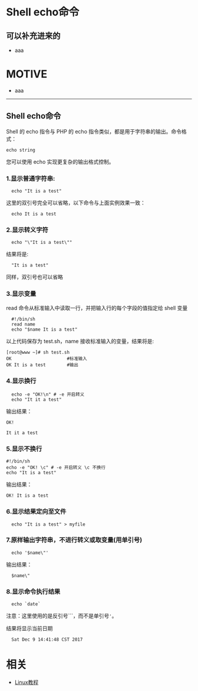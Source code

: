 
# Shell echo命令





## 可以补充进来的






  * aaa




# MOTIVE






  * aaa





* * *





## Shell echo命令


Shell 的 echo 指令与 PHP 的 echo 指令类似，都是用于字符串的输出。命令格式：


    echo string



您可以使用 echo 实现更复杂的输出格式控制。


### 1.显示普通字符串:




      echo "It is a test"



这里的双引号完全可以省略，以下命令与上面实例效果一致：


      echo It is a test





### 2.显示转义字符




      echo "\"It is a test\""



结果将是:


      "It is a test"



同样，双引号也可以省略


### 3.显示变量


read 命令从标准输入中读取一行，并把输入行的每个字段的值指定给 shell 变量


      #!/bin/sh
      read name
      echo "$name It is a test"



以上代码保存为 test.sh，name 接收标准输入的变量，结果将是:


    [root@www ~]# sh test.sh
    OK                     #标准输入
    OK It is a test        #输出





### 4.显示换行




      echo -e "OK!\n" # -e 开启转义
      echo "It it a test"



输出结果：


    OK!

    It it a test





### 5.显示不换行




    #!/bin/sh
    echo -e "OK! \c" # -e 开启转义 \c 不换行
    echo "It is a test"



输出结果：


    OK! It is a test





### 6.显示结果定向至文件




      echo "It is a test" > myfile




### 7.原样输出字符串，不进行转义或取变量(用单引号)




      echo '$name\"'


输出结果：


      $name\"





### 8.显示命令执行结果




      echo `date`


注意：这里使用的是反引号```，而不是单引号`'`。

结果将显示当前日期


      Sat Dec 9 14:41:48 CST 2017



# 相关

- [Linux教程](https://www.w3cschool.cn/linux/)
